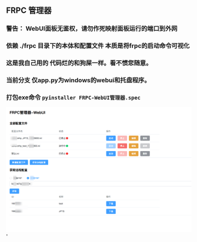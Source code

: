 ## FRPC 管理器

### 警告： WebUI面板无鉴权，请勿作死映射面板运行的端口到外网
### 依赖 ./frpc 目录下的本体和配置文件 本质是将frpc的启动命令可视化

### 这是我自己用的 代码烂的和狗屎一样。看不惯您随意。

### 当前分支 仅app.py为windows的webui和托盘程序。

### 打包exe命令  `pyinstaller FRPC-WebUI管理器.spec`

![img.png](./images/img.png)'